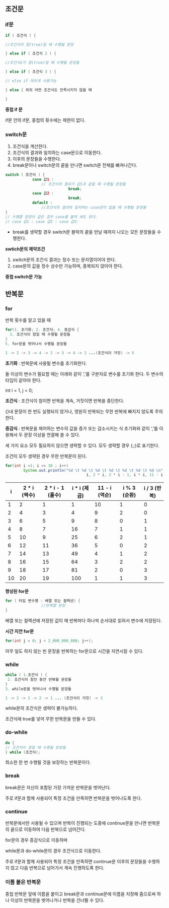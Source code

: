## 조건문

### if문

```java
if ( 조건식 ) {

//조건식이 참(true)일 때 수행될 문장

} else if ( 조건식 2 ) {

//조건식2가 참(true)일 때 수행될 문장들

} else if ( 조건식 3 ) {

// else if 여러개 사용가능

} else { 위의 어떤 조건식도 만족시키지 않을 때

}
```

**중첩 if 문**

if문 안의 if문, 중첩의 횟수에는 제한이 없다.

### switch문

1. 조건식을 계산한다.
2. 조건식의 결과와 일치하는 case문으로 이동한다.
3. 이후의 문장들을 수행한다.
4. break문이나 switch문의 끝을 만나면 switch문 전체를 빠져나간다.

```java
switch ( 조건식 ) {
			case 값1 :
				// 조건식의 결과가 값1과 같을 때 수행될 문장들
							break;
			case 값2 :
							break;
			default :
				//조건식의 결과와 일치하는 case문이 없을 때 수행될 문장들
}
// 수행할 문장이 같은 경우 case를 붙여 써도 된다.
// case 값1 : case 값2 : case 값3:
```

* break를 생략할 경우 switch문 블럭의 끝을 만날 때까지 나오는 모든  문장들을 수행한다.

**swtich문의 제약조건**

1. switch문의 조건식 결과는 정수 또는 문자열이어야 한다.
2. case문의 값을 정수 상수만 가능하며, 중복되지 않아야 한다.

**중첩 switch문 가능**

## 반복문

### for

반복 횟수를 알고 있을 때

```java
for(1. 초기화; 2. 조건식; 4. 증감식 {
  3. 조건식이 참일 때 수행될 문장들
}
5. for문을 벗어나서 수행될 문장들

1 -> 2 -> 3 -> 4 -> 2 -> 3 -> 4 -> 2 ...(조건식이 거짓) -> 5
```

**초기화** : 반복문에 사용될 변수를 초기화한다.

둘 이상의 변수가 필요할 때는 아래와 같이 ‘,’를 구분자로 변수를 초기화 한다. 두 변수의 타입이 같아야 한다.

int i = 1, j = 0;

**조건식** : 조건식이 참이면 반복을 계속, 거짓이면 반복을 중단한다.

{}내 문장이 한 번도 실행되지 않거나, 영원히 반복되는 무한 반복에 빠지지 않도록 주의한다.

**증감식** : 반복문을 제어하는 변수의 값을 증가 또는 감소시키는 식 초기화와 같이 ‘,’를 이용해서 두 문장 이상을 연결해 쓸 수 있다.

세 가지 요소 모두 필요하지 않으면 생략할 수 있다. 모두 생략할 경우 (;;)로 표기한다.

조건이 모두 생략된 경우 무한 반복문이 된다.

```java
for(int i =1; i <= 10 ; i++)
		System.out.println("%d \t %d \t %d \t %d \t %d \t %d \t %d \n",
									i, 2 * i, 2 * i - 1, i * i, 11 - i, i % 3, i / 3);
```

| i |  2 * i (짝수) | 2 * i - 1 (홀수) | i * i (제곱) | 11 - i (역순) | i % 3 (순환) |  i / 3 (반복) |
| --- | --- | --- | --- | --- | --- | --- |
| 1 | 2 | 1 | 1 | 10 | 1 |  0 |
| 2 | 4 | 3 | 4 | 9 | 2 | 0 |
| 3 | 6 | 5 | 9 | 8 | 0 | 1 |
| 4 | 8 | 7 | 16 | 7 | 1 | 1 |
| 5 | 10 | 9 | 25 | 6 | 2 | 1 |
| 6 | 12 | 11 | 36 | 5 | 0 | 2 |
| 7 | 14 | 13 | 49 | 4 | 1 | 2 |
| 8 | 16 | 15 | 64 | 3 | 2 | 2 |
| 9 | 18 | 17 | 81 | 2 | 0 | 3 |
| 10 | 20 | 19 | 100 | 1 | 1 | 3 |

**향상된 for문**

```java
for ( 타입 변수명 : 배열 또는 컬렉션) {
				//반복할 문장
}
```

배열 또는 컬렉션에 저장된 값이 매 반복마다 하나씩 순서대로 읽혀서 변수에 저장된다.

**시간 지연 for문**

```java
for(int j = 0; j < 2_000_000_000; j++);
```

아무 일도 하지 않는 빈 문장을 반복하는 for문으로 시간을 지연시킬 수 있다.

### while

```java
while ( 1.조건식 ) {
 2. 조건식이 참인 동안 반복될 문장둘
}
3. while문을 벗어나서 수행될 문장들

1 -> 2 -> 1 -> 2 -> 1 ... (조건식이 거짓) -> 3
```

while문의 조건식은 생략이 불가능하다.

조건식에 true를 넣어 무한 반복문을 만들 수 있다.

### do-while

```java
do {
// 조건식이 참일 때 수행될 문장들
} while (조건식);
```

최소한 한 번 수행될 것을 보장하는 반복문이다.

### break

break문은 자신이 포함된 가장 가까운 반복문을 벗어난다.

주로 if문과 함께 사용되어 특정 조건을 만족하면 반복문을 벗어나도록 한다.

### continue

반복문에서만 사용될 수 있으며 반복이 진행되는 도중에 continue문을 만나면 반복문의 끝으로 이동하여 다음 반복으로 넘어간다.

for문의 경우 증감식으로 이동하며

while문과 do-while문의 경우 조건식으로 이동한다.

주로 if문과 함께 사용되어 특정 조건을 만족하면 continue문 이후의 문장들을 수행하지 않고 다음 반복으로 넘어가서 계속 진행하도록 한다.

### 이름 붙은 반복문

중첩 반복문 앞에 이름을 붙이고 break문과 continue문에 이름을 지정해 줌으로써 하나 이상의 반복문을 벗어나거나 반복을 건너뛸 수 있다.